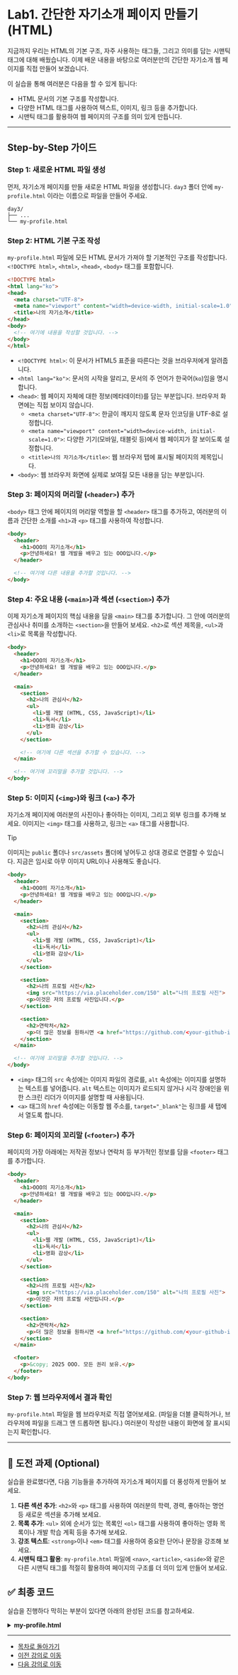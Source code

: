 # Lab1. 간단한 자기소개 페이지 만들기 (HTML)

지금까지 우리는 HTML의 기본 구조, 자주 사용하는 태그들, 그리고 의미를 담는 시맨틱 태그에 대해 배웠습니다. 이제 배운 내용을 바탕으로 여러분만의 간단한 자기소개 웹 페이지를 직접 만들어 보겠습니다.

이 실습을 통해 여러분은 다음을 할 수 있게 됩니다:

*   HTML 문서의 기본 구조를 작성합니다.
*   다양한 HTML 태그를 사용하여 텍스트, 이미지, 링크 등을 추가합니다.
*   시맨틱 태그를 활용하여 웹 페이지의 구조를 의미 있게 만듭니다.

---

## Step-by-Step 가이드

### Step 1: 새로운 HTML 파일 생성

먼저, 자기소개 페이지를 만들 새로운 HTML 파일을 생성합니다. `day3` 폴더 안에 `my-profile.html` 이라는 이름으로 파일을 만들어 주세요.

```
day3/
├── ...
└── my-profile.html
```

### Step 2: HTML 기본 구조 작성

`my-profile.html` 파일에 모든 HTML 문서가 가져야 할 기본적인 구조를 작성합니다. `<!DOCTYPE html>`, `<html>`, `<head>`, `<body>` 태그를 포함합니다.

```html
<!DOCTYPE html>
<html lang="ko">
<head>
  <meta charset="UTF-8">
  <meta name="viewport" content="width=device-width, initial-scale=1.0">
  <title>나의 자기소개</title>
</head>
<body>
  <!-- 여기에 내용을 작성할 것입니다. -->
</body>
</html>
```

*   `<!DOCTYPE html>`: 이 문서가 HTML5 표준을 따른다는 것을 브라우저에게 알려줍니다.
*   `<html lang="ko">`: 문서의 시작을 알리고, 문서의 주 언어가 한국어(`ko`)임을 명시합니다.
*   `<head>`: 웹 페이지 자체에 대한 정보(메타데이터)를 담는 부분입니다. 브라우저 화면에는 직접 보이지 않습니다.
    *   `<meta charset="UTF-8">`: 한글이 깨지지 않도록 문자 인코딩을 UTF-8로 설정합니다.
    *   `<meta name="viewport" content="width=device-width, initial-scale=1.0">`: 다양한 기기(모바일, 태블릿 등)에서 웹 페이지가 잘 보이도록 설정합니다.
    *   `<title>나의 자기소개</title>`: 웹 브라우저 탭에 표시될 페이지의 제목입니다.
*   `<body>`: 웹 브라우저 화면에 실제로 보여질 모든 내용을 담는 부분입니다.

### Step 3: 페이지의 머리말 (`<header>`) 추가

`<body>` 태그 안에 페이지의 머리말 역할을 할 `<header>` 태그를 추가하고, 여러분의 이름과 간단한 소개를 `<h1>`과 `<p>` 태그를 사용하여 작성합니다.

```html
<body>
  <header>
    <h1>OOO의 자기소개</h1>
    <p>안녕하세요! 웹 개발을 배우고 있는 OOO입니다.</p>
  </header>

  <!-- 여기에 다른 내용을 추가할 것입니다. -->
</body>
```

### Step 4: 주요 내용 (`<main>`)과 섹션 (`<section>`) 추가

이제 자기소개 페이지의 핵심 내용을 담을 `<main>` 태그를 추가합니다. 그 안에 여러분의 관심사나 취미를 소개하는 `<section>`을 만들어 보세요. `<h2>`로 섹션 제목을, `<ul>`과 `<li>`로 목록을 작성합니다.

```html
<body>
  <header>
    <h1>OOO의 자기소개</h1>
    <p>안녕하세요! 웹 개발을 배우고 있는 OOO입니다.</p>
  </header>

  <main>
    <section>
      <h2>나의 관심사</h2>
      <ul>
        <li>웹 개발 (HTML, CSS, JavaScript)</li>
        <li>독서</li>
        <li>영화 감상</li>
      </ul>
    </section>

    <!-- 여기에 다른 섹션을 추가할 수 있습니다. -->
  </main>

  <!-- 여기에 꼬리말을 추가할 것입니다. -->
</body>
```

### Step 5: 이미지 (`<img>`)와 링크 (`<a>`) 추가

자기소개 페이지에 여러분의 사진이나 좋아하는 이미지, 그리고 외부 링크를 추가해 보세요. 이미지는 `<img>` 태그를 사용하고, 링크는 `<a>` 태그를 사용합니다.

> [!TIP]
> 이미지는 `public` 폴더나 `src/assets` 폴더에 넣어두고 상대 경로로 연결할 수 있습니다. 지금은 임시로 아무 이미지 URL이나 사용해도 좋습니다.

```html
<body>
  <header>
    <h1>OOO의 자기소개</h1>
    <p>안녕하세요! 웹 개발을 배우고 있는 OOO입니다.</p>
  </header>

  <main>
    <section>
      <h2>나의 관심사</h2>
      <ul>
        <li>웹 개발 (HTML, CSS, JavaScript)</li>
        <li>독서</li>
        <li>영화 감상</li>
      </ul>
    </section>

    <section>
      <h2>나의 프로필 사진</h2>
      <img src="https://via.placeholder.com/150" alt="나의 프로필 사진">
      <p>이것은 저의 프로필 사진입니다.</p>
    </section>

    <section>
      <h2>연락처</h2>
      <p>더 많은 정보를 원하시면 <a href="https://github.com/<your-github-id>" target="_blank">나의 GitHub</a>를 방문해주세요.</p>
    </section>
  </main>

  <!-- 여기에 꼬리말을 추가할 것입니다. -->
</body>
```

*   `<img>` 태그의 `src` 속성에는 이미지 파일의 경로를, `alt` 속성에는 이미지를 설명하는 텍스트를 넣어줍니다. `alt` 텍스트는 이미지가 로드되지 않거나 시각 장애인을 위한 스크린 리더가 이미지를 설명할 때 사용됩니다.
*   `<a>` 태그의 `href` 속성에는 이동할 웹 주소를, `target="_blank"`는 링크를 새 탭에서 열도록 합니다.

### Step 6: 페이지의 꼬리말 (`<footer>`) 추가

페이지의 가장 아래에는 저작권 정보나 연락처 등 부가적인 정보를 담을 `<footer>` 태그를 추가합니다.

```html
<body>
  <header>
    <h1>OOO의 자기소개</h1>
    <p>안녕하세요! 웹 개발을 배우고 있는 OOO입니다.</p>
  </header>

  <main>
    <section>
      <h2>나의 관심사</h2>
      <ul>
        <li>웹 개발 (HTML, CSS, JavaScript)</li>
        <li>독서</li>
        <li>영화 감상</li>
      </ul>
    </section>

    <section>
      <h2>나의 프로필 사진</h2>
      <img src="https://via.placeholder.com/150" alt="나의 프로필 사진">
      <p>이것은 저의 프로필 사진입니다.</p>
    </section>

    <section>
      <h2>연락처</h2>
      <p>더 많은 정보를 원하시면 <a href="https://github.com/<your-github-id>" target="_blank">나의 GitHub</a>를 방문해주세요.</p>
    </section>
  </main>

  <footer>
    <p>&copy; 2025 OOO. 모든 권리 보유.</p>
  </footer>
</body>
```

### Step 7: 웹 브라우저에서 결과 확인

`my-profile.html` 파일을 웹 브라우저로 직접 열어보세요. (파일을 더블 클릭하거나, 브라우저에 파일을 드래그 앤 드롭하면 됩니다.) 여러분이 작성한 내용이 화면에 잘 표시되는지 확인합니다.

---

## 🚀 도전 과제 (Optional)

실습을 완료했다면, 다음 기능들을 추가하여 자기소개 페이지를 더 풍성하게 만들어 보세요.

1.  **다른 섹션 추가**: `<h2>`와 `<p>` 태그를 사용하여 여러분의 학력, 경력, 좋아하는 명언 등 새로운 섹션을 추가해 보세요.
2.  **목록 추가**: `<ul>` 외에 순서가 있는 목록인 `<ol>` 태그를 사용하여 좋아하는 영화 목록이나 개발 학습 계획 등을 추가해 보세요.
3.  **강조 텍스트**: `<strong>`이나 `<em>` 태그를 사용하여 중요한 단어나 문장을 강조해 보세요.
4.  **시맨틱 태그 활용**: `my-profile.html` 파일에 `<nav>`, `<article>`, `<aside>`와 같은 다른 시맨틱 태그를 적절히 활용하여 페이지의 구조를 더 의미 있게 만들어 보세요.

## ✅ 최종 코드

실습을 진행하다 막히는 부분이 있다면 아래의 완성된 코드를 참고하세요.

<details>
<summary><b>my-profile.html</b></summary>

```html
<!DOCTYPE html>
<html lang="ko">
<head>
  <meta charset="UTF-8">
  <meta name="viewport" content="width=device-width, initial-scale=1.0">
  <title>나의 자기소개</title>
</head>
<body>
  <header>
    <h1>OOO의 자기소개</h1>
    <p>안녕하세요! 웹 개발을 배우고 있는 OOO입니다.</p>
  </header>

  <main>
    <section>
      <h2>나의 관심사</h2>
      <ul>
        <li>웹 개발 (HTML, CSS, JavaScript)</li>
        <li>독서</li>
        <li>영화 감상</li>
      </ul>
    </section>

    <section>
      <h2>나의 프로필 사진</h2>
      <img src="https://via.placeholder.com/150" alt="나의 프로필 사진">
      <p>이것은 저의 프로필 사진입니다.</p>
    </section>

    <section>
      <h2>연락처</h2>
      <p>더 많은 정보를 원하시면 <a href="https://github.com/<your-github-id>" target="_blank">나의 GitHub</a>를 방문해주세요.</p>
    </section>
  </main>

  <footer>
    <p>&copy; 2025 OOO. 모든 권리 보유.</p>
  </footer>
</body>
</html>
```

</details>

---
- [목차로 돌아가기](README.md)
- [이전 강의로 이동](03-Semantic-HTML.md)
- [다음 강의로 이동](04-Getting-Started-with-CSS.md)
